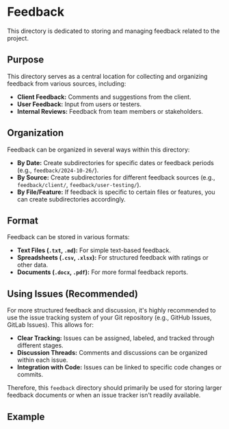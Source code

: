 # Feedback

This directory is dedicated to storing and managing feedback related to the project.

## Purpose

This directory serves as a central location for collecting and organizing feedback from various sources, including:

*   **Client Feedback:** Comments and suggestions from the client.
*   **User Feedback:** Input from users or testers.
*   **Internal Reviews:** Feedback from team members or stakeholders.

## Organization

Feedback can be organized in several ways within this directory:

*   **By Date:** Create subdirectories for specific dates or feedback periods (e.g., `feedback/2024-10-26/`).
*   **By Source:** Create subdirectories for different feedback sources (e.g., `feedback/client/`, `feedback/user-testing/`).
*   **By File/Feature:** If feedback is specific to certain files or features, you can create subdirectories accordingly.

## Format

Feedback can be stored in various formats:

*   **Text Files (`.txt`, `.md`):** For simple text-based feedback.
*   **Spreadsheets (`.csv`, `.xlsx`):** For structured feedback with ratings or other data.
*   **Documents (`.docx`, `.pdf`):** For more formal feedback reports.

## Using Issues (Recommended)

For more structured feedback and discussion, it's highly recommended to use the issue tracking system of your Git repository (e.g., GitHub Issues, GitLab Issues). This allows for:

*   **Clear Tracking:** Issues can be assigned, labeled, and tracked through different stages.
*   **Discussion Threads:** Comments and discussions can be organized within each issue.
*   **Integration with Code:** Issues can be linked to specific code changes or commits.

Therefore, this `feedback` directory should primarily be used for storing larger feedback documents or when an issue tracker isn't readily available.

## Example